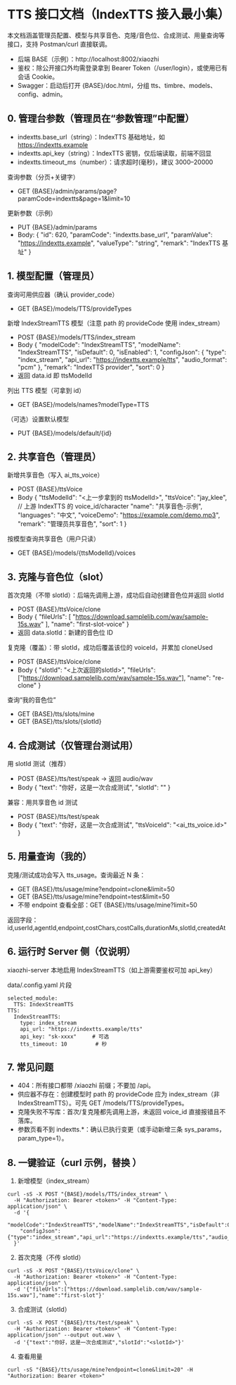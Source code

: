 # TTS 接口文档（IndexTTS 接入最小集）

本文档涵盖管理员配置、模型与共享音色、克隆/音色位、合成测试、用量查询等接口，支持 Postman/curl 直接联调。

- 后端 BASE（示例）：http://localhost:8002/xiaozhi
- 鉴权：除公开接口外均需登录拿到 Bearer Token（/user/login），或使用已有会话 Cookie。
- Swagger：启动后打开 {BASE}/doc.html，分组 tts、timbre、models、config、admin。

## 0. 管理台参数（管理员在“参数管理”中配置）
- indextts.base_url（string）：IndexTTS 基础地址，如 https://indextts.example
- indextts.api_key（string）：IndexTTS 密钥，仅后端读取，前端不回显
- indextts.timeout_ms（number）：请求超时(毫秒)，建议 3000–20000

查询参数（分页+关键字）
- GET {BASE}/admin/params/page?paramCode=indextts&page=1&limit=10

更新参数（示例）
- PUT {BASE}/admin/params
- Body: { "id": 620, "paramCode": "indextts.base_url", "paramValue": "https://indextts.example", "valueType": "string", "remark": "IndexTTS 基址" }

## 1. 模型配置（管理员）

查询可用供应器（确认 provider_code）
- GET {BASE}/models/TTS/provideTypes

新增 IndexStreamTTS 模型（注意 path 的 provideCode 使用 index_stream）
- POST {BASE}/models/TTS/index_stream
- Body
{
  "modelCode": "IndexStreamTTS",
  "modelName": "IndexStreamTTS",
  "isDefault": 0,
  "isEnabled": 1,
  "configJson": {
    "type": "index_stream",
    "api_url": "https://indextts.example/tts",
    "audio_format": "pcm"
  },
  "remark": "IndexTTS provider",
  "sort": 0
}
- 返回 data.id 即 ttsModelId

列出 TTS 模型（可拿到 id）
- GET {BASE}/models/names?modelType=TTS

（可选）设置默认模型
- PUT {BASE}/models/default/{id}

## 2. 共享音色（管理员）

新增共享音色（写入 ai_tts_voice）
- POST {BASE}/ttsVoice
- Body
{
  "ttsModelId": "<上一步拿到的 ttsModelId>",
  "ttsVoice": "jay_klee",        // 上游 IndexTTS 的 voice_id/character
  "name": "共享音色-示例",
  "languages": "中文",
  "voiceDemo": "https://example.com/demo.mp3",
  "remark": "管理员共享音色",
  "sort": 1
}

按模型查询共享音色（用户只读）
- GET {BASE}/models/{ttsModelId}/voices

## 3. 克隆与音色位（slot）

首次克隆（不带 slotId）：后端先调用上游，成功后自动创建音色位并返回 slotId
- POST {BASE}/ttsVoice/clone
- Body
{
  "fileUrls": [
    "https://download.samplelib.com/wav/sample-15s.wav"
  ],
  "name": "first-slot-voice"
}
- 返回 data.slotId：新建的音色位 ID

复克隆（覆盖）：带 slotId，成功后覆盖该位的 voiceId，并累加 cloneUsed
- POST {BASE}/ttsVoice/clone
- Body
{
  "slotId": "<上次返回的slotId>",
  "fileUrls": ["https://download.samplelib.com/wav/sample-15s.wav"],
  "name": "re-clone"
}

查询“我的音色位”
- GET {BASE}/tts/slots/mine
- GET {BASE}/tts/slots/{slotId}

## 4. 合成测试（仅管理台测试用）

用 slotId 测试（推荐）
- POST {BASE}/tts/test/speak → 返回 audio/wav
- Body
{
  "text": "你好，这是一次合成测试",
  "slotId": "<slotId>"
}

兼容：用共享音色 id 测试
- POST {BASE}/tts/test/speak
- Body
{
  "text": "你好，这是一次合成测试",
  "ttsVoiceId": "<ai_tts_voice.id>"
}

## 5. 用量查询（我的）

克隆/测试成功会写入 tts_usage。查询最近 N 条：
- GET {BASE}/tts/usage/mine?endpoint=clone&limit=50
- GET {BASE}/tts/usage/mine?endpoint=test&limit=50
- 不带 endpoint 查看全部：GET {BASE}/tts/usage/mine?limit=50

返回字段：id,userId,agentId,endpoint,costChars,costCalls,durationMs,slotId,createdAt

## 6. 运行时 Server 侧（仅说明）

xiaozhi-server 本地启用 IndexStreamTTS（如上游需要鉴权可加 api_key）

data/.config.yaml 片段
```
selected_module:
  TTS: IndexStreamTTS
TTS:
  IndexStreamTTS:
    type: index_stream
    api_url: "https://indextts.example/tts"
    api_key: "sk-xxxx"     # 可选
    tts_timeout: 10         # 秒
```

## 7. 常见问题
- 404：所有接口都带 /xiaozhi 前缀；不要加 /api。
- 供应器不存在：创建模型时 path 的 provideCode 应为 index_stream（非 IndexStreamTTS）。可先 GET /models/TTS/provideTypes。
- 克隆失败不写库：首次/复克隆都先调用上游，未返回 voice_id 直接报错且不落库。
- 参数页看不到 indextts.*：确认已执行变更（或手动新增三条 sys_params，param_type=1）。

## 8. 一键验证（curl 示例，替换 <token>）

1) 新增模型（index_stream）
```
curl -sS -X POST "{BASE}/models/TTS/index_stream" \
  -H "Authorization: Bearer <token>" -H "Content-Type: application/json" \
  -d '{
    "modelCode":"IndexStreamTTS","modelName":"IndexStreamTTS","isDefault":0,"isEnabled":1,
    "configJson":{"type":"index_stream","api_url":"https://indextts.example/tts","audio_format":"pcm"}
  }'
```

2) 首次克隆（不传 slotId）
```
curl -sS -X POST "{BASE}/ttsVoice/clone" \
  -H "Authorization: Bearer <token>" -H "Content-Type: application/json" \
  -d '{"fileUrls":["https://download.samplelib.com/wav/sample-15s.wav"],"name":"first-slot"}'
```

3) 合成测试（slotId）
```
curl -sS -X POST "{BASE}/tts/test/speak" \
  -H "Authorization: Bearer <token>" -H "Content-Type: application/json" --output out.wav \
  -d '{"text":"你好，这是一次合成测试","slotId":"<slotId>"}'
```

4) 查看用量
```
curl -sS "{BASE}/tts/usage/mine?endpoint=clone&limit=20" -H "Authorization: Bearer <token>"
```

